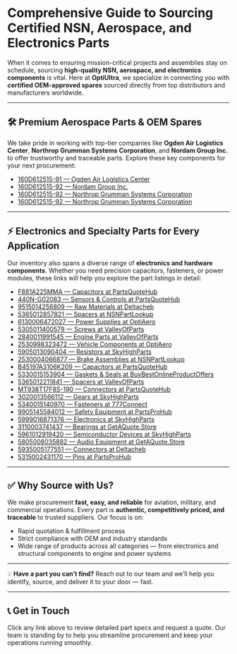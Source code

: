 # Comprehensive Guide to Sourcing Certified NSN, Aerospace, and Electronics Parts

When it comes to ensuring mission-critical projects and assemblies stay on schedule, sourcing **high-quality NSN, aerospace, and electronics components** is vital. Here at **OptiUltra**, we specialize in connecting you with **certified OEM-approved spares** sourced directly from top distributors and manufacturers worldwide.

---

## 🛠️ Premium Aerospace Parts & OEM Spares

We take pride in working with top-tier companies like **Ogden Air Logistics Center**, **Northrop Grumman Systems Corporation**, and **Nordam Group Inc.** to offer trustworthy and traceable parts. Explore these key components for your next procurement:

- [160D612515-91 — Ogden Air Logistics Center](https://www.optiultra.com/data-21158/160d612515-91-ogden-air-logistics-center-224449.html)  
- [160D612515-92 — Nordam Group Inc.](https://www.optiultra.com/data-21158/160d612515-92-nordam-group-inc-the-228322.html)  
- [160D612515-92 — Northrop Grumman Systems Corporation](https://www.optiultra.com/data-21158/160d612515-92-northrop-grumman-systems-corporation-228321.html)  
- [160D612515-92 — Northrop Grumman Systems Corporation](https://www.optiultra.com/data-21158/160d612515-92-northrop-grumman-systems-corporation-228323.html)  

---

## ⚡ Electronics and Specialty Parts for Every Application

Our inventory also spans a diverse range of **electronics and hardware components**. Whether you need precision capacitors, fasteners, or power modules, these links will help you explore the part listings in detail:

- [F881A225MMA — Capacitors at PartsQuoteHub](https://www.partsquotehub.org/F881A225MMA.html)  
- [440N-G02083 — Sensors & Controls at PartsQuoteHub](https://www.partsquotehub.org/440N-G02083.html)  
- [9515014256809 — Raw Materials at Deltacheb](https://www.deltacheb.com/9515014256809.html)  
- [5365012857821 — Spacers at NSNPartLookup](https://www.nsnpartlookup.com/5365012857821.html)  
- [6130006472027 — Power Supplies at OptiAero](https://www.optiaero.com/6130006472027.html)  
- [5305011400579 — Screws at ValleyOfParts](https://www.valleyofparts.com/5305011400579.html)  
- [2840011991545 — Engine Parts at ValleyOfParts](https://www.valleyofparts.com/2840011991545.html)  
- [2530998323472 — Vehicle Components at OptiAero](https://www.optiaero.com/2530998323472.html)  
- [5905013090404 — Resistors at SkyHighParts](https://www.skyhighparts.com/5905013090404.html)  
- [2530004066877 — Brake Assemblies at NSNPartLookup](https://www.nsnpartlookup.com/2530004066877.html)  
- [B45197A3106K209 — Capacitors at PartsQuoteHub](https://www.partsquotehub.org/B45197A3106K209.html)  
- [5330015153904 — Gaskets & Seals at BuyBestOnlineProductOffers](https://www.buybestonlineproductoffers.com/5330015153904.html)  
- [5365012211841 — Spacers at ValleyOfParts](https://www.valleyofparts.com/5365012211841.html)  
- [MT938T17F8S-190 — Connectors at PartsQuoteHub](https://www.partsquotehub.org/MT938T17F8S-190.html)  
- [3020013566112 — Gears at SkyHighParts](https://www.skyhighparts.com/3020013566112.html)  
- [5340015140970 — Fasteners at 777Connect](https://www.777connect.com/5340015140970.html)  
- [9905145584012 — Safety Equipment at PartsProHub](https://www.partsprohub.com/9905145584012.html)  
- [5999016871376 — Electronics at SkyHighParts](https://www.skyhighparts.com/5999016871376.html)  
- [3110003741437 — Bearings at GetAQuote.Store](https://www.getaquote.store/3110003741437.html)  
- [5961012919420 — Semiconductor Devices at SkyHighParts](https://www.skyhighparts.com/5961012919420.html)  
- [5805008035882 — Audio Equipment at GetAQuote.Store](https://www.getaquote.store/5805008035882.html)  
- [5935005177551 — Connectors at Deltacheb](https://www.deltacheb.com/5935005177551.html)  
- [5315002431170 — Pins at PartsProHub](https://www.partsprohub.com/5315002431170.html)  

---

## ✅ Why Source with Us?

We make procurement **fast, easy, and reliable** for aviation, military, and commercial operations. Every part is **authentic, competitively priced, and traceable** to trusted suppliers. Our focus is on:

- Rapid quotation & fulfillment process  
- Strict compliance with OEM and industry standards  
- Wide range of products across all categories — from electronics and structural components to engine and power systems  

---

💡 **Have a part you can’t find?** Reach out to our team and we’ll help you identify, source, and deliver it to your door — fast.

---

## 📞 Get in Touch

Click any link above to review detailed part specs and request a quote. Our team is standing by to help you streamline procurement and keep your operations running smoothly.


